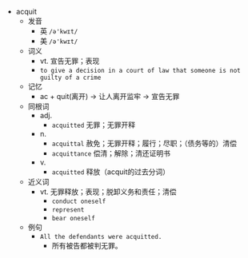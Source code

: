 - acquit
  - 发音
    - 英 `/ə'kwɪt/`
    - 美 `/ə'kwɪt/`
  - 词义
    - vt. 宣告无罪；表现
    - `to give a decision in a court of law that someone is not guilty of a crime`
  - 记忆
    - ac + quit(离开) → 让人离开监牢 → 宣告无罪
  - 同根词
    - adj.
      - `acquitted` 无罪；无罪开释
    - n.
      - `acquittal` 赦免；无罪开释；履行；尽职；（债务等的）清偿
      - `acquittance` 偿清；解除；清还证明书
    - v.
      - `acquitted` 释放（acquit的过去分词）
  - 近义词
    - vt. 无罪释放；表现；脱卸义务和责任；清偿
      - `conduct oneself`
      - `represent`
      - `bear oneself`
  - 例句
    - `All the defendants were acquitted.`
      - 所有被告都被判无罪。

